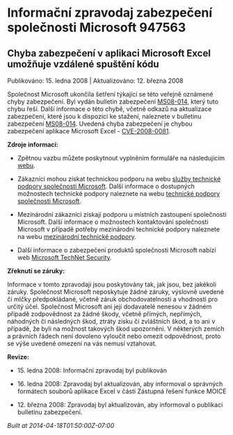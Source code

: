 ﻿---
Title: Informační zpravodaj zabezpečení společnosti Microsoft 947563

TOCTitle: 947563

ms:assetid: 947563

ms:mtpsurl: https://technet.microsoft.com/cs-CZ/library/947563(v=Security.10)

ms:contentKeyID: 61223574

---

 

# Informační zpravodaj zabezpečení společnosti Microsoft 947563 #

## Chyba zabezpečení v aplikaci Microsoft Excel umožňuje vzdálené spuštění kódu ##

Publikováno: 15. ledna 2008 | Aktualizováno: 12. března 2008

Společnost Microsoft ukončila šetření týkající se této veřejně oznámené chyby zabezpečení. Byl vydán bulletin zabezpečení [MS08-014](http://technet.microsoft.com/security/bulletin/ms08-014), který tuto chybu řeší. Další informace o této chybě, včetně odkazů na aktualizace zabezpečení, které jsou k dispozici ke stažení, naleznete v bulletinu zabezpečení [MS08-014](http://technet.microsoft.com/security/bulletin/ms08-014). Uvedená chyba zabezpečení je chybou zabezpečení aplikace Microsoft Excel - [CVE-2008-0081](http://www.cve.mitre.org/cgi-bin/cvename.cgi?name=cve-2008-0081).

**Zdroje informací:**

* Zpětnou vazbu můžete poskytnout vyplněním formuláře na následujícím [webu](https://support.microsoft.com/common/survey.aspx?scid=sw;en;1257&amp;amp;showpage=1&amp;amp;ws=technet&amp;amp;sd=tech).

* Zákazníci mohou získat technickou podporu na webu [služby technické podpory společnosti Microsoft](http://go.microsoft.com/fwlink/?linkid=21131). Další informace o dostupných možnostech technické podpory naleznete na webu [technické podpory společnosti Microsoft](http://support.microsoft.com/?ln=cs).

* Mezinárodní zákazníci získají podporu u místních zastoupení společnosti Microsoft. Další informace o možnostech kontaktování společnosti Microsoft v případě potřeby mezinárodní technické podpory naleznete na webu [mezinárodní technické podpory](http://go.microsoft.com/fwlink/?linkid=21155).

* Další informace o zabezpečení produktů společnosti Microsoft nabízí web [Microsoft TechNet Security](http://go.microsoft.com/fwlink/?linkid=21132).

**Zřeknutí se záruky:**

Informace v tomto zpravodaji jsou poskytovány tak, jak jsou, bez jakékoli záruky. Společnost Microsoft neposkytuje žádné záruky, výslovně uvedené či mlčky předpokládané, včetně záruk obchodovatelnosti a vhodnosti pro určitý účel. Společnost Microsoft ani její dodavatelé nenesou v žádném případě zodpovědnost za žádné škody, včetně přímých, nepřímých, náhodných či následných škod, ztráty zisku či zvláštních škod, a to ani v případě, že byli na možnost takových škod upozorněni. V některých zemích a právních řádech není dovoleno vyloučit nebo omezit odpovědnost, proto se výše uvedené omezení na vás nemusí vztahovat.

**Revize:**

* <p>15. ledna 2008: Informační zpravodaj byl publikován</p>

* <p>16. ledna 2008: Zpravodaj byl aktualizován, aby informoval o správných formátech souborů aplikace Excel v části Zástupná řešení funkce MOICE</p>

* <p>12. března 2008: Zpravodaj byl aktualizován, aby informoval o publikaci bulletinu zabezpečení.</p>

*Built at 2014-04-18T01:50:00Z-07:00*


